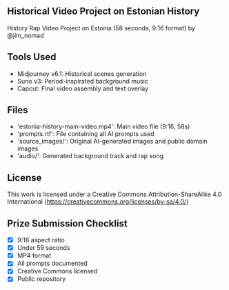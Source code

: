 ## Historical Video Project on Estonian History
History Rap Video Project on Estonia (58 seconds, 9:16 format) by @jim_nomad

## Tools Used
- Midjourney v6.1: Historical scenes generation
- Suno v3: Period-inspirated background music
- Capcut: Final video assembly and text overlay

## Files
- 'estonia-history-main-video.mp4': Main video file (9:16, 58s)
- 'prompts.rtf': File containing all AI prompts used
- 'source_images/': Original AI-generated images and public domain images
- 'audio/': Generated background track and rap song

## License
This work is licensed under a Creative Commons Attribution-ShareAlike 4.0 International (https://creativecommons.org/licenses/by-sa/4.0/) 

## Prize Submission Checklist
- [x] 9:16 aspect ratio
- [x] Under 59 seconds
- [x] MP4 format
- [x] All prompts documented
- [x] Creative Commons licensed
- [x] Public repository

